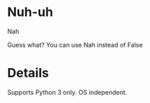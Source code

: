 # Nuh-uh
Nah

Guess what? You can use Nah instead of False

# Details
Supports Python 3 only.
OS independent.
